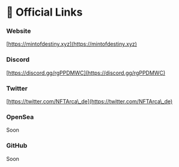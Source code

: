 # 🔗 Official Links

### Website

[https://mintofdestiny.xyz](https://mintofdestiny.xyz)

### Discord

[https://discord.gg/rgPPDMWC](https://discord.gg/rgPPDMWC)

### Twitter

[https://twitter.com/NFTArca\_de](https://twitter.com/NFTArca\_de)

### OpenSea

Soon

### GitHub

Soon
